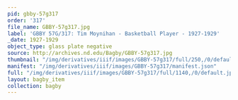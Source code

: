 ```yaml
---
pid: gbby-57g317
order: '317'
file_name: GBBY-57g317.jpg
label: 'GBBY 57G/317: Tim Moynihan - Basketball Player - 1927-1929'
_date: 1927-1929
object_type: glass plate negative
source: http://archives.nd.edu/Bagby/GBBY-57g317.jpg
thumbnail: "/img/derivatives/iiif/images/GBBY-57g317/full/250,/0/default.jpg"
manifest: "/img/derivatives/iiif/images/GBBY-57g317/manifest.json"
full: "/img/derivatives/iiif/images/GBBY-57g317/full/1140,/0/default.jpg"
layout: bagby_item
collection: bagby
---
```

